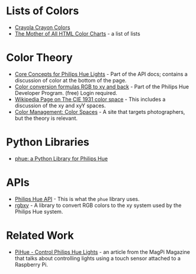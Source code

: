 
# Lists of Colors
* [Crayola Crayon Colors](https://en.wikipedia.org/wiki/List_of_Crayola_crayon_colors)
* [The Mother of All HTML Color Charts](http://www.tx4.us/moacolor.htm) - a list of lists

# Color Theory
* [Core Concepts for Philips Hue Lights](https://www.developers.meethue.com/documentation/core-concepts) - Part of the API docs; contains a discussion of color at the bottom of the page.
* [Color conversion formulas RGB to xy and back](https://developers.meethue.com/documentation/color-conversions-rgb-xy) - Part of the Philips Hue Developer Program.  (free) Login required.
* [Wikipedia Page on The CIE 1931 color space](https://en.wikipedia.org/wiki/CIE_1931_color_space) - This includes a discussion of the xy and xyY spaces.
* [Color Management: Color Spaces](https://www.cambridgeincolour.com/tutorials/color-spaces.htm) - A site that targets photographers, but the theory is relevant.

# Python Libraries
* [phue: a Python Library for Philips Hue](https://github.com/studioimaginaire/phue)

# APIs
* [Philips Hue API](https://www.developers.meethue.com/philips-hue-api) - This is what the `phue` library uses.
* [rgbxy](https://github.com/benknight/hue-python-rgb-converter) - A library to convert RGB colors to the xy system used by the Philips Hue system.

# Related Work
* [PiHue - Control Philips Hue Lights](https://www.raspberrypi.org/magpi/pihue-philips-hue/) - an article from the MagPi Magazine that talks about controlling lights using a touch sensor attached to a Raspberry Pi.
 